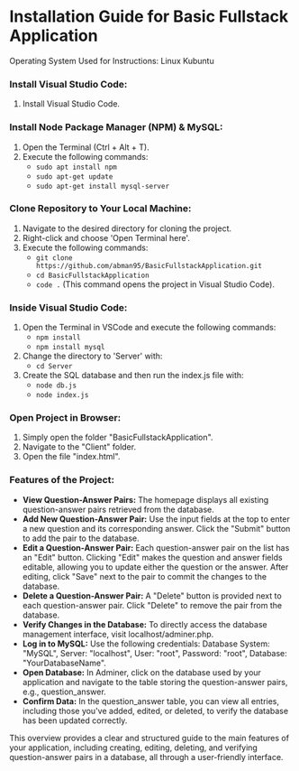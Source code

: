 # Installation Guide for Basic Fullstack Application

Operating System Used for Instructions: Linux Kubuntu

### Install Visual Studio Code:

1. Install Visual Studio Code.

### Install Node Package Manager (NPM) & MySQL:

1. Open the Terminal (Ctrl + Alt + T).
2. Execute the following commands:
   - `sudo apt install npm`
   - `sudo apt-get update`
   - `sudo apt-get install mysql-server`

### Clone Repository to Your Local Machine:

1. Navigate to the desired directory for cloning the project.
2. Right-click and choose 'Open Terminal here'.
3. Execute the following commands:
   - `git clone https://github.com/abman95/BasicFullstackApplication.git`
   - `cd BasicFullstackApplication`
   - `code .` (This command opens the project in Visual Studio Code).

### Inside Visual Studio Code:

1. Open the Terminal in VSCode and execute the following commands:
   - `npm install`
   - `npm install mysql`
2. Change the directory to 'Server' with:
   - `cd Server`
3. Create the SQL database and then run the index.js file with:
   - `node db.js`
   - `node index.js`

### Open Project in Browser:

1. Simply open the folder "BasicFullstackApplication".
2. Navigate to the "Client" folder.
3. Open the file "index.html".

### Features of the Project:

- **View Question-Answer Pairs:** The homepage displays all existing question-answer pairs retrieved from the database.
- **Add New Question-Answer Pair:** Use the input fields at the top to enter a new question and its corresponding answer. Click the "Submit" button to add the pair to the database.
- **Edit a Question-Answer Pair:** Each question-answer pair on the list has an "Edit" button. Clicking "Edit" makes the question and answer fields editable, allowing you to update either the question or the answer. After editing, click "Save" next to the pair to commit the changes to the database.
- **Delete a Question-Answer Pair:** A "Delete" button is provided next to each question-answer pair. Click "Delete" to remove the pair from the database.
- **Verify Changes in the Database:** To directly access the database management interface, visit localhost/adminer.php.
- **Log in to MySQL:** Use the following credentials: Database System: "MySQL", Server: "localhost", User: "root", Password: "root", Database: "YourDatabaseName".
- **Open Database:** In Adminer, click on the database used by your application and navigate to the table storing the question-answer pairs, e.g., question_answer.
- **Confirm Data:** In the question_answer table, you can view all entries, including those you've added, edited, or deleted, to verify the database has been updated correctly.

This overview provides a clear and structured guide to the main features of your application, including creating, editing, deleting, and verifying question-answer pairs in a database, all through a user-friendly interface.
